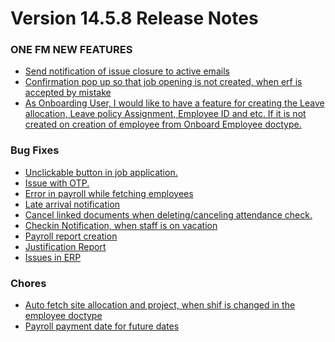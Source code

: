 # Version 14.5.8 Release Notes 

### ONE FM NEW FEATURES
- [Send notification of issue closure to active emails ](https://github.com/ONE-F-M/One-FM/pull/2866)
- [Confirmation pop up so that job opening is not created, when erf is accepted by mistake](https://github.com/ONE-F-M/One-FM/pull/2868)
- [As Onboarding User, I would like to have a feature for creating the Leave allocation, Leave policy Assignment, Employee ID and etc. If it is not created on creation of employee from Onboard Employee doctype.](https://github.com/ONE-F-M/One-FM/pull/2869)


### Bug Fixes
- [Unclickable button in job application.]()
- [Issue with OTP.](https://github.com/ONE-F-M/One-FM/pull/2852)
- [Error in payroll while fetching employees](https://github.com/ONE-F-M/One-FM/pull/2853)
- [Late arrival notification](https://github.com/ONE-F-M/One-FM/pull/2858)
- [Cancel linked documents when deleting/canceling attendance check.](https://github.com/ONE-F-M/One-FM/pull/2859)
- [Checkin Notification, when staff is on vacation]()
- [Payroll report creation](https://github.com/ONE-F-M/One-FM/pull/2870)
- [Justification Report](https://github.com/ONE-F-M/One-FM/pull/2873)
- [Issues in ERP](https://github.com/ONE-F-M/One-FM/pull/2872)



### Chores
- [Auto fetch site allocation and project, when shif is changed in the employee doctype](https://github.com/ONE-F-M/One-FM/pull/2867)
- [Payroll payment date for future dates]()
